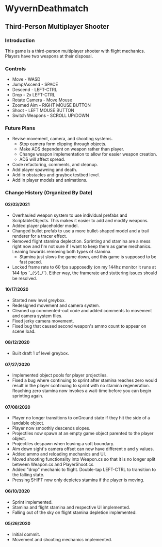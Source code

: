 # WyvernDeathmatch
## Third-Person Multiplayer Shooter

### Introduction
This game is a third-person multiplayer shooter with flight mechanics. Players have two weapons at their disposal.

### Controls
- Move - WASD
- Jump/Ascend - SPACE
- Descend - LEFT-CTRL
- Drop - 2x LEFT-CTRL
- Rotate Camera - Move Mouse
- Zoomed Aim - RIGHT MOUSE BUTTON
- Shoot - LEFT MOUSE BUTTON
- Switch Weapons - SCROLL UP/DOWN

### Future Plans
- Revise movement, camera, and shooting systems.
    - Stop camera form clipping through objects.
    - Make ADS dependent on weapon rather than player.
    - Change weapon implementation to allow for easier weapon creation.
    - ADS will affect spread.
- Code refactoring, comments, and cleanup.
- Add player spawning and death.
- Add in obstacles and graybox testbed level.
- Add in player models and animations.


### Change History (Organized By Date)
#### 02/03/2021
- Overhauled weapon system to use individual prefabs and ScriptableObjects. This makes it easier to add and modify weapons.
- Added player placeholder model.
- Changed bullet prefab to use a more bullet-shaped model and a trail renderer for a tracer effect.
- Removed flight stamina deplection. Sprinting and stamina are a mess right now and I'm not sure if I want to keep them as game mechanics. Leaning towards removing both types of stamina.
    - Stamina just slows the game down, and this game is supposed to be fast paced.
- Locked frame rate to 60 fps supposedly (on my 144hz monitor it runs at 144 fps ¯\_(ツ)_/¯). Either way, the framerate and stuttering issues should be resolved.

#### 10/17/2020
- Started new level greybox.
- Redesigned movement and camera system.
- Cleaned up commented-out code and added comments to movement and camera system files.
- Fixed jerky camera movement.
- Fixed bug that caused second weapon's ammo count to appear on scene load.

#### 08/12/2020
- Built draft 1 of level greybox.

#### 07/27/2020
- Implemented object pools for player projectiles.
- Fixed a bug where continuing to sprint after stamina reaches zero would result in the player continuing to sprint with no stamina regeneration. Reaching zero stamina now invokes a wait-time before you can begin sprinting again.

#### 07/08/2020
- Player no longer transitions to onGround state if they hit the side of a landable object.
- Player now smoothly descends slopes.
- Projectiles now spawn at an empty game object parented to the player object.
- Projectiles despawn when leaving a soft boundary.
- Aim down sight's camera offset can now have different x and y values.
- Added ammo and reloading mechanics and UI.
- Moved shooting functionality into Weapon.cs so that it is no longer split between Weapon.cs and PlayerShoot.cs.
- Added "drop" mechanic to flight. Double-tap LEFT-CTRL to transition to the falling state.
- Pressing SHIFT now only depletes stamina if the player is moving.

#### 06/10/2020
- Sprint implemented.
- Stamina and flight stamina and respective UI implemented.
- Falling out of the sky on flight stamina depletion implemented.

#### 05/26/2020
- Initial commit.
- Movement and shooting mechanics implemented.